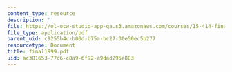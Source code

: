 ```yaml
---
content_type: resource
description: ''
file: https://ol-ocw-studio-app-qa.s3.amazonaws.com/courses/15-414-financial-management-summer-2003/ac38165377c6c8a96f92a9dad295a883_final1999.pdf
file_type: application/pdf
parent_uid: c9255b4c-b00d-b75a-bc27-30e50ec5b277
resourcetype: Document
title: final1999.pdf
uid: ac381653-77c6-c8a9-6f92-a9dad295a883
---
```

